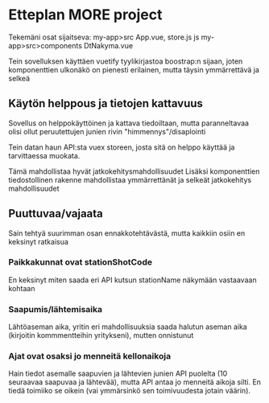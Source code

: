 # Etteplan MORE project

Tekemäni osat sijaitseva: my-app>src App.vue, store.js js my-app>src>components DtNakyma.vue

Tein sovelluksen käyttäen vuetify tyylikirjastoa boostrap:n sijaan, 
joten komponenttien ulkonäkö on pienesti erilainen, mutta täysin ymmärrettävä ja selkeä


## Käytön helppous ja tietojen kattavuus

Sovellus on helppokäyttöinen ja kattava tiedoiltaan, mutta paranneltavaa olisi ollut 
peruutettujen junien rivin "himmennys"/disaplointi

Tein datan haun API:sta vuex storeen, josta sitä on helppo käyttää ja tarvittaessa muokata. 

Tämä mahdollistaa hyvät jatkokehitysmahdollisuudet
Lisäksi komponenttien tiedostollinen rakenne mahdollistaa ymmärrettänät 
ja selkeät jatkokehitys mahdollisuudet



## Puuttuvaa/vajaata

Sain tehtyä suurimman osan ennakkotehtävästä, mutta kaikkiin osiin en keksinyt ratkaisua

### Paikkakunnat ovat stationShotCode

En keksinyt miten saada eri API kutsun stationName näkymään vastaavaan kohtaan

### Saapumis/lähtemisaika

Lähtöaseman aika, yritin eri mahdollisuuksia saada halutun aseman aika (kirjoitin kommmentteihin yritykseni),
mutten onnistunut

### Ajat ovat osaksi jo menneitä kellonaikoja

Hain tiedot asemalle saapuvien ja lähtevien junien API puolelta (10 seuraavaa saapuvaa ja lähtevää),
mutta API antaa jo menneitä aikoja silti. En tiedä toimiiko se oikein 
(vai ymmärsinkö sen toimivuudesta jotain väärin).
```
